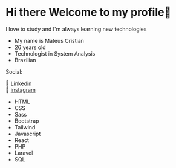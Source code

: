 <link href="./style.css" rel="stylesheet"></link>

<h1>Hi there Welcome to my profile👋</h1>

<p>I love to study and I'm always learning new technologies</p>

<ul>
   <li>My name is Mateus Cristian</li>
   <li>26 years old</li>
   <li>Technologist in System Analysis</li>
   <li>Brazilian</li>
</ul>


<p>Social:</p>

💼 [Linkedin]()<br>
📸 [instagram]()

<ul>
<li>HTML</li>
<li>CSS</li>
<li>Sass</li>
<li>Bootstrap</li>
<li>Tailwind</li>
<li>Javascript</li>
<li>React</li>
<li>PHP</li>
<li>Laravel</li>
<li>SQL</li>
</ul>






